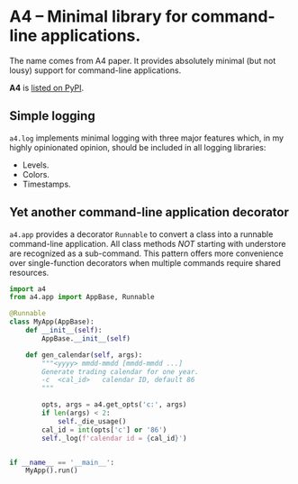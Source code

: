 # A4 – Minimal library for command-line applications.

The name comes from A4 paper.  It provides absolutely minimal (but not lousy)
support for command-line applications.

**A4** is [listed on PyPI](https://pypi.org/project/a4/).


## Simple logging

`a4.log` implements minimal logging with three major features which, in my
highly opinionated opinion, should be included in all logging libraries:

- Levels.
- Colors.
- Timestamps.


## Yet another command-line application decorator

`a4.app` provides a decorator `Runnable` to convert a class into a runnable
command-line application. All class methods *NOT* starting with understore
are recognized as a sub-command. This pattern offers more convenience over
single-function decorators when multiple commands require shared resources.

```python
import a4
from a4.app import AppBase, Runnable

@Runnable
class MyApp(AppBase):
    def __init__(self):
        AppBase.__init__(self)

    def gen_calendar(self, args):
        """<yyyy> mmdd-mmdd [mmdd-mmdd ...]
        Generate trading calendar for one year.
        -c  <cal_id>   calendar ID, default 86
        """

        opts, args = a4.get_opts('c:', args)
        if len(args) < 2:
            self._die_usage()
        cal_id = int(opts['c'] or '86')
        self._log(f'calendar id = {cal_id}')


if __name__ == '__main__':
    MyApp().run()
```
